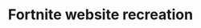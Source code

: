 ---
title: Fortnite website recreation
permalink: https://github.com/colorlessenergy/fortnite
order: 10
---